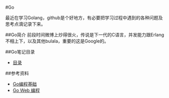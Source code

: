 #Go

最近在学习Golang，github是个好地方，有必要把学习过程中遇到的各种问题及思考点滴记录下来。  

##Go简介
前段时间微博上炒得很火，传说是下一代的C语言，并发能力跟Erlang不相上下，以及其他bulala，重要的这是Google的。

##Go笔记目录
* [目录](README.md)

##参考资料
* [Go编程基础](https://github.com/Unknwon/go-fundamental-programming)
* [Go Web 编程](https://github.com/astaxie/build-web-application-with-golang)



